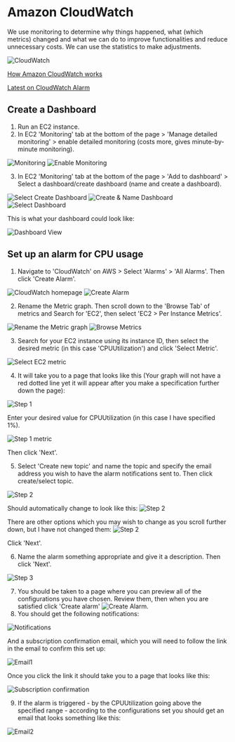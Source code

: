 # Amazon CloudWatch

We use monitoring to determine why things happened, what (which metrics) changed and what we can do to improve functionalities and reduce unnecessary costs. We can use the statistics to make adjustments.

![CloudWatch](https://docs.aws.amazon.com/images/AmazonCloudWatch/latest/monitoring/images/CW-Overview.png)

[How Amazon CloudWatch works](https://docs.aws.amazon.com/AmazonCloudWatch/latest/monitoring/cloudwatch_architecture.html)

[Latest on CloudWatch Alarm](https://docs.aws.amazon.com/AmazonCloudWatch/latest/monitoring/US_AlarmAtThresholdEC2.html)

## Create a Dashboard

1. Run an EC2 instance.
2. In EC2 'Monitoring' tab at the bottom of the page > 'Manage detailed monitoring' > enable detailed monitoring (costs more, gives minute-by-minute monitoring).

![Monitoring](/images/monitor.png)
![Enable Monitoring](/images/monitor1.png)

3. In EC2 'Monitoring' tab at the bottom of the page > 'Add to dashboard' > Select a dashboard/create dashboard (name and create a dashboard).

![Select Create Dashboard](/images/dashboard.png)
![Create & Name Dashboard](/images/create-dashboard.png)
![Select Dashboard](/images/dashboard1.png)

This is what your dashboard could look like:

![Dashboard View](/images/dashboard2.png)

## Set up an alarm for CPU usage

1. Navigate to 'CloudWatch' on AWS > Select 'Alarms' > 'All Alarms'. Then click 'Create Alarm'.

![CloudWatch homepage](/images/cw1.png)
![Create Alarm](/images/cw2.png)


2. Rename the Metric graph. Then scroll down to the 'Browse Tab' of metrics and Search for 'EC2', then select 'EC2 > Per Instance Metrics'.

![Rename the Metric graph](/images/cw3.png)
![Browse Metrics](/images/cw4.png)

3. Search for your EC2 instance using its instance ID, then select the desired metric (in this case 'CPUUtilization') and click 'Select Metric'.

![Select EC2 metric](/images/cw5.png)

4. It will take you to a page that looks like this (Your graph will not have a red dotted line yet it will appear after you make a specification further down the page):

![Step 1](/images/cw7.png)

Enter your desired value for CPUUtilization (in this case I have specified 1%).

![Step 1 metric](/images/cw6.png)

Then click 'Next'.

5. Select 'Create new topic' and name the topic and specify the email address you wish to have the alarm notifications sent to. Then click create/select topic.

![Step 2](/images/cw8.png)

Should automatically change to look like this:
![Step 2](/images/cw8-1.png)

There are other options which you may wish to change as you scroll further down, but I have not changed them:
![Step 2](/images/cw9.png)

Click 'Next'.

6. Name the alarm something appropriate and give it a description. Then click 'Next'.

![Step 3](/images/cw10.png)

7. You should be taken to a page where you can preview all of the configurations you have chosen. Review them, then when you are satisfied click 'Create alarm' ![Create Alarm](/images/cw11.png).
8. You should get the following notifications:

![Notifications](/images/cw12.png)

And a subscription confirmation email, which you will need to follow the link in the email to confirm this set up:

![Email1](/images/cw-confirm.png)

Once you click the link it should take you to a page that looks like this:

![Subscription confirmation](/images/cw-confirm1.png)

9. If the alarm is triggered - by the CPUUtilization going above the specified range - according to the configurations set you should get an email that looks something like this:

![Email2](/images/alarm.png)
